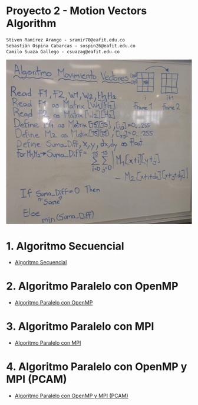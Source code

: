 # Proyecto 2 - Motion Vectors Algorithm

    Stiven Ramírez Arango - sramir70@eafit.edu.co
    Sebastián Ospina Cabarcas - sospin26@eafit.edu.co
    Camilo Suaza Gallego - csuazag@eafit.edu.co



![Monting Vectors Algorithm](algoritmo.jpeg?raw=true "Motion Vectors Algorithm")

# 1. Algoritmo Secuencial

* [Algoritmo Secuencial](algoritmo-secuencial.md)

# 2. Algoritmo Paralelo con OpenMP

* [Algoritmo Paralelo con OpenMP](algoritmo-paralelo-openmp.md)

# 3. Algoritmo Paralelo con MPI

* [Algoritmo Paralelo con MPI](algoritmo-paralelo-mpi.md)

# 4. Algoritmo Paralelo con OpenMP y MPI (PCAM)

* [Algoritmo Paralelo con OpenMP y MPI (PCAM)](algoritmo-paralelo-openmp-mpi.md)